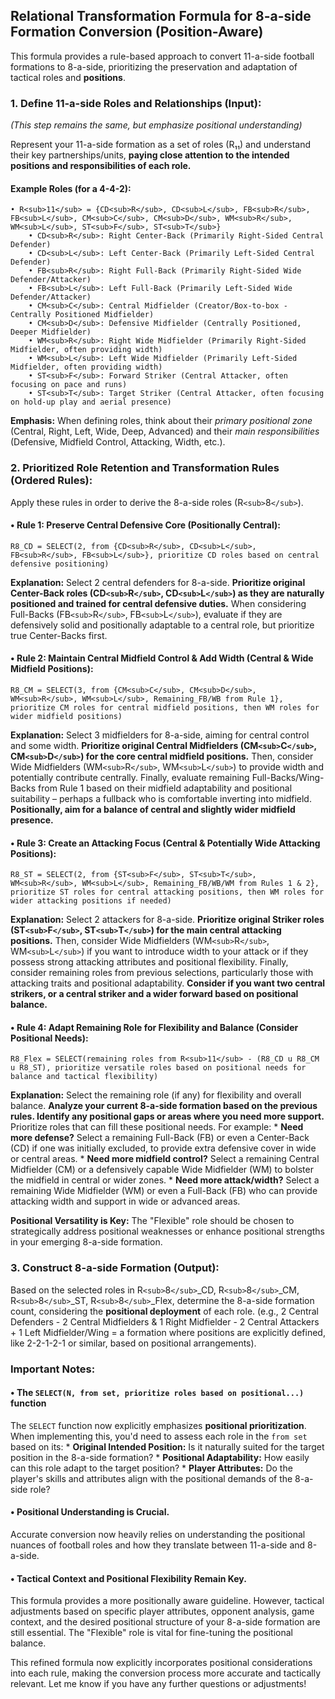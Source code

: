 ## Relational Transformation Formula for 8-a-side Formation Conversion (Position-Aware)

This formula provides a rule-based approach to convert 11-a-side football formations to 8-a-side, prioritizing the preservation and adaptation of tactical roles and **positions**.

### 1. Define 11-a-side Roles and Relationships (Input):

*(This step remains the same, but emphasize positional understanding)*

Represent your 11-a-side formation as a set of roles (R₁₁) and understand their key partnerships/units, **paying close attention to the intended positions and responsibilities of each role.**

#### Example Roles (for a 4-4-2):

```
• R<sub>11</sub> = {CD<sub>R</sub>, CD<sub>L</sub>, FB<sub>R</sub>, FB<sub>L</sub>, CM<sub>C</sub>, CM<sub>D</sub>, WM<sub>R</sub>, WM<sub>L</sub>, ST<sub>F</sub>, ST<sub>T</sub>}
    • CD<sub>R</sub>: Right Center-Back (Primarily Right-Sided Central Defender)
    • CD<sub>L</sub>: Left Center-Back (Primarily Left-Sided Central Defender)
    • FB<sub>R</sub>: Right Full-Back (Primarily Right-Sided Wide Defender/Attacker)
    • FB<sub>L</sub>: Left Full-Back (Primarily Left-Sided Wide Defender/Attacker)
    • CM<sub>C</sub>: Central Midfielder (Creator/Box-to-box - Centrally Positioned Midfielder)
    • CM<sub>D</sub>: Defensive Midfielder (Centrally Positioned, Deeper Midfielder)
    • WM<sub>R</sub>: Right Wide Midfielder (Primarily Right-Sided Midfielder, often providing width)
    • WM<sub>L</sub>: Left Wide Midfielder (Primarily Left-Sided Midfielder, often providing width)
    • ST<sub>F</sub>: Forward Striker (Central Attacker, often focusing on pace and runs)
    • ST<sub>T</sub>: Target Striker (Central Attacker, often focusing on hold-up play and aerial presence)
```

**Emphasis:**  When defining roles, think about their *primary positional zone* (Central, Right, Left, Wide, Deep, Advanced) and their *main responsibilities* (Defensive, Midfield Control, Attacking, Width, etc.).

### 2. Prioritized Role Retention and Transformation Rules (Ordered Rules):

Apply these rules in order to derive the 8-a-side roles (R`<sub>`8`</sub>`).

#### • Rule 1: Preserve Central Defensive Core (Positionally Central):

```
R8_CD = SELECT(2, from {CD<sub>R</sub>, CD<sub>L</sub>, FB<sub>R</sub>, FB<sub>L</sub>}, prioritize CD roles based on central defensive positioning)
```

**Explanation:** Select 2 central defenders for 8-a-side. **Prioritize original Center-Back roles (CD`<sub>`R`</sub>`, CD`<sub>`L`</sub>`) as they are naturally positioned and trained for central defensive duties.**  When considering Full-Backs (FB`<sub>`R`</sub>`, FB`<sub>`L`</sub>`), evaluate if they are defensively solid and positionally adaptable to a central role, but prioritize true Center-Backs first.

#### • Rule 2: Maintain Central Midfield Control & Add Width (Central & Wide Midfield Positions):

```
R8_CM = SELECT(3, from {CM<sub>C</sub>, CM<sub>D</sub>, WM<sub>R</sub>, WM<sub>L</sub>, Remaining_FB/WB from Rule 1}, prioritize CM roles for central midfield positions, then WM roles for wider midfield positions)
```

**Explanation:** Select 3 midfielders for 8-a-side, aiming for central control and some width. **Prioritize original Central Midfielders (CM`<sub>`C`</sub>`, CM`<sub>`D`</sub>`) for the core central midfield positions.**  Then, consider Wide Midfielders (WM`<sub>`R`</sub>`, WM`<sub>`L`</sub>`) to provide width and potentially contribute centrally.  Finally, evaluate remaining Full-Backs/Wing-Backs from Rule 1 based on their midfield adaptability and positional suitability – perhaps a fullback who is comfortable inverting into midfield. **Positionally, aim for a balance of central and slightly wider midfield presence.**

#### • Rule 3: Create an Attacking Focus (Central & Potentially Wide Attacking Positions):

```
R8_ST = SELECT(2, from {ST<sub>F</sub>, ST<sub>T</sub>, WM<sub>R</sub>, WM<sub>L</sub>, Remaining_FB/WB/WM from Rules 1 & 2}, prioritize ST roles for central attacking positions, then WM roles for wider attacking positions if needed)
```

**Explanation:** Select 2 attackers for 8-a-side. **Prioritize original Striker roles (ST`<sub>`F`</sub>`, ST`<sub>`T`</sub>`) for the main central attacking positions.** Then, consider Wide Midfielders (WM`<sub>`R`</sub>`, WM`<sub>`L`</sub>`) if you want to introduce width to your attack or if they possess strong attacking attributes and positional flexibility.  Finally, consider remaining roles from previous selections, particularly those with attacking traits and positional adaptability. **Consider if you want two central strikers, or a central striker and a wider forward based on positional balance.**

#### • Rule 4: Adapt Remaining Role for Flexibility and Balance (Consider Positional Needs):

```
R8_Flex = SELECT(remaining roles from R<sub>11</sub> - (R8_CD u R8_CM u R8_ST), prioritize versatile roles based on positional needs for balance and tactical flexibility)
```

**Explanation:** Select the remaining role (if any) for flexibility and overall balance. **Analyze your current 8-a-side formation based on the previous rules. Identify any positional gaps or areas where you need more support.**  Prioritize roles that can fill these positional needs. For example:
    * **Need more defense?** Select a remaining Full-Back (FB) or even a Center-Back (CD) if one was initially excluded, to provide extra defensive cover in wide or central areas.
    * **Need more midfield control?** Select a remaining Central Midfielder (CM) or a defensively capable Wide Midfielder (WM) to bolster the midfield in central or wider zones.
    * **Need more attack/width?** Select a remaining Wide Midfielder (WM) or even a Full-Back (FB) who can provide attacking width and support in wide or advanced areas.

**Positional Versatility is Key:** The "Flexible" role should be chosen to strategically address positional weaknesses or enhance positional strengths in your emerging 8-a-side formation.

### 3. Construct 8-a-side Formation (Output):

Based on the selected roles in R`<sub>`8`</sub>`_CD, R`<sub>`8`</sub>`_CM, R`<sub>`8`</sub>`_ST, R`<sub>`8`</sub>`_Flex, determine the 8-a-side formation count, considering the **positional deployment** of each role.  (e.g., 2 Central Defenders - 2 Central Midfielders & 1 Right Midfielder - 2 Central Attackers + 1 Left Midfielder/Wing =  a formation where positions are explicitly defined, like 2-2-1-2-1 or similar, based on positional arrangements).

### Important Notes:

#### • The `SELECT(N, from set, prioritize roles based on positional...)` function

The `SELECT` function now explicitly emphasizes **positional prioritization**.  When implementing this, you'd need to assess each role in the `from set` based on its:
    * **Original Intended Position:** Is it naturally suited for the target position in the 8-a-side formation?
    * **Positional Adaptability:** How easily can this role adapt to the target position?
    * **Player Attributes:** Do the player's skills and attributes align with the positional demands of the 8-a-side role?

#### • Positional Understanding is Crucial.

Accurate conversion now heavily relies on understanding the positional nuances of football roles and how they translate between 11-a-side and 8-a-side.

#### • Tactical Context and Positional Flexibility Remain Key.

This formula provides a more positionally aware guideline.  However, tactical adjustments based on specific player attributes, opponent analysis, game context, and the desired positional structure of your 8-a-side formation are still essential.  The "Flexible" role is vital for fine-tuning the positional balance.

This refined formula now explicitly incorporates positional considerations into each rule, making the conversion process more accurate and tactically relevant.  Let me know if you have any further questions or adjustments!
